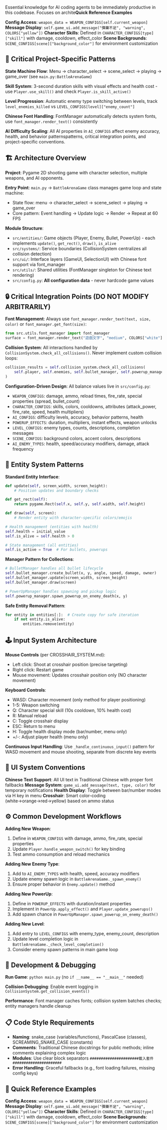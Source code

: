 <!-- BattleArena Game — AI Coding Agent Guide -->

Essential knowledge for AI coding agents to be immediately productive in this codebase. Focuses on archite**Quick Reference Examples**

**Config Access**: `weapon_data = WEAPON_CONFIGS[self.current_weapon]`
**Message Display**: `self.game_ui.add_message("彈藥不足", "warning", COLORS["yellow"])`
**Character Skills**: Defined in `CHARACTER_CONFIGS[type]["skill"]` with damage, cooldown, effect_color
**Scene Backgrounds**: `SCENE_CONFIGS[scene]["background_color"]` for environment customization

## 🎯 Critical Project-Specific Patterns

**State Machine Flow**: Menu → character_select → scene_select → playing → game_over (see `main.py:BattleArenaGame`)

**Skill System**: 3-second duration skills with visual effects and health cost - use `Player.use_skill()` and check `Player.is_skill_active()`

**Level Progression**: Automatic enemy type switching between levels, track `level_enemies_killed` vs `LEVEL_CONFIGS[level]["enemy_count"]`

**Chinese Font Handling**: FontManager automatically detects system fonts, use `font_manager.render_text()` consistently

**AI Difficulty Scaling**: All AI properties in `AI_CONFIGS` affect enemy accuracy, health, and behavior patternspatterns, critical integration points, and project-specific conventions.

## 🏗️ Architecture Overview

**Project**: Pygame 2D shooting game with character selection, multiple weapons, and AI opponents.

**Entry Point**: `main.py` → `BattleArenaGame` class manages game loop and state machine:

- State flow: menu → character_select → scene_select → playing → game_over
- Core pattern: Event handling → Update logic → Render → Repeat at 60 FPS

**Module Structure**:

- `src/entities/`: Game objects (Player, Enemy, Bullet, PowerUp) - each implements `update()`, `get_rect()`, `draw()`, `is_alive`
- `src/systems/`: Service boundaries (CollisionSystem centralizes all collision detection)
- `src/ui/`: Interface layers (GameUI, SelectionUI) with Chinese font support via font_manager
- `src/utils/`: Shared utilities (FontManager singleton for Chinese text rendering)
- `src/config.py`: **All configuration data** - never hardcode game values

## 🔒 Critical Integration Points (DO NOT MODIFY ARBITRARILY)

**Font Management**: Always use `font_manager.render_text(text, size, color)` or `font_manager.get_font(size)`:

```python
from src.utils.font_manager import font_manager
surface = font_manager.render_text("遊戲文字", "medium", COLORS["white"])
```

**Collision System**: All interactions handled by `CollisionSystem.check_all_collisions()`. Never implement custom collision loops:

```python
collision_results = self.collision_system.check_all_collisions(
    self.player, self.enemies, self.bullet_manager, self.powerup_manager
)
```

**Configuration-Driven Design**: All balance values live in `src/config.py`:

- `WEAPON_CONFIGS`: damage, ammo, reload times, fire_rate, special properties (spread, bullet_count)
- `CHARACTER_CONFIGS`: skills, colors, cooldowns, attributes (attack_power, fire_rate, speed, health multipliers)
- `AI_CONFIGS`: difficulty levels, accuracy, behavior patterns, health
- `POWERUP_EFFECTS`: duration, multipliers, instant effects, weapon unlocks
- `LEVEL_CONFIGS`: enemy types, counts, descriptions, completion messages
- `SCENE_CONFIGS`: background colors, accent colors, descriptions
- `AI_ENEMY_TYPES`: health, speed/accuracy modifiers, damage, attack frequency

## 🎯 Entity System Patterns

**Standard Entity Interface**:

```python
def update(self, screen_width, screen_height):
    # Position updates and boundary checks

def get_rect(self):
    return pygame.Rect(self.x, self.y, self.width, self.height)

def draw(self, screen):
    # Render entity with character-specific colors/emojis

# Health management (entities with health)
self.health = initial_value
self.is_alive = self.health > 0

# State management (all entities)
self.is_active = True  # For bullets, powerups
```

**Manager Pattern for Collections**:

```python
# BulletManager handles all bullet lifecycle
self.bullet_manager.create_bullet(x, y, angle, speed, damage, owner)
self.bullet_manager.update(screen_width, screen_height)
self.bullet_manager.draw(screen)

# PowerUpManager handles spawning and pickup logic
self.powerup_manager.spawn_powerup_on_enemy_death(x, y)
```

**Safe Entity Removal Pattern**:

```python
for entity in entities[:]:  # Create copy for safe iteration
    if not entity.is_alive:
        entities.remove(entity)
```

## 🕹️ Input System Architecture

**Mouse Controls** (per CROSSHAIR_SYSTEM.md):

- Left click: Shoot at crosshair position (precise targeting)
- Right click: Restart game
- Mouse movement: Updates crosshair position only (NO character movement)

**Keyboard Controls**:

- WASD: Character movement (only method for player positioning)
- 1-5: Weapon switching
- Q: Character special skill (10s cooldown, 10% health cost)
- R: Manual reload
- C: Toggle crosshair display
- ESC: Return to menu
- H: Toggle health display mode (bar/number, menu only)
- +/-: Adjust player health (menu only)

**Continuous Input Handling**: Use `_handle_continuous_input()` pattern for WASD movement and mouse shooting, separate from discrete key events

## 🎨 UI System Conventions

**Chinese Text Support**: All UI text in Traditional Chinese with proper font fallbacks
**Message System**: `game_ui.add_message(text, type, color)` for temporary notifications
**Health Display**: Toggle between bar/number modes via H key in menu
**Crosshair**: Smart color-coding (white→orange→red→yellow) based on ammo status

## ⚙️ Common Development Workflows

**Adding New Weapon**:

1. Define in `WEAPON_CONFIGS` with damage, ammo, fire_rate, special properties
2. Update `Player.handle_weapon_switch()` for key binding
3. Test ammo consumption and reload mechanics

**Adding New Enemy Type**:

1. Add to `AI_ENEMY_TYPES` with health, speed, accuracy modifiers
2. Update enemy spawn logic in `BattleArenaGame._spawn_enemy()`
3. Ensure proper behavior in `Enemy.update()` method

**Adding New PowerUp**:

1. Define in `POWERUP_EFFECTS` with duration/instant properties
2. Implement in `PowerUp.apply_effect()` and `Player.update_powerups()`
3. Add spawn chance in `PowerUpManager.spawn_powerup_on_enemy_death()`

**Adding New Level**:

1. Add entry to `LEVEL_CONFIGS` with enemy_type, enemy_count, description
2. Update level completion logic in `BattleArenaGame._check_level_completion()`
3. Consider enemy spawn patterns in main game loop

## 🐛 Development & Debugging

**Run Game**: `python main.py` (no `if __name__ == "__main__"` needed)

**Collision Debugging**: Enable event logging in `CollisionSystem.get_collision_events()`

**Performance**: Font manager caches fonts; collision system batches checks; entity managers handle cleanup

## 📋 Code Style Requirements

- **Naming**: snake_case (variables/functions), PascalCase (classes), SCREAMING_SNAKE_CASE (constants)
- **Comments**: Traditional Chinese docstrings for public methods; inline comments explaining complex logic
- **Modules**: Use clear block separators `######################載入套件######################`
- **Error Handling**: Graceful fallbacks (e.g., font loading failures, missing config keys)

## 🚀 Quick Reference Examples

**Config Access**: `weapon_data = WEAPON_CONFIGS[self.current_weapon]`
**Message Display**: `self.game_ui.add_message("彈藥不足", "warning", COLORS["yellow"])`
**Character Skills**: Defined in `CHARACTER_CONFIGS[type]["skill"]` with damage, cooldown, effect_color
**Scene Backgrounds**: `SCENE_CONFIGS[scene]["background_color"]` for environment customization
